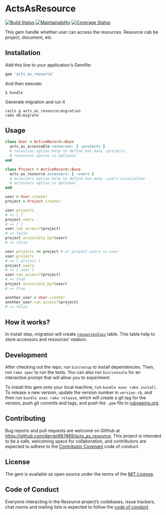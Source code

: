 # ActsAsResource
[![Build Status](https://travis-ci.org/darren987469/resource.svg?branch=master)](https://travis-ci.org/darren987469/resource)
[![Maintainability](https://api.codeclimate.com/v1/badges/8b9bf5b5fae1eb34a328/maintainability)](https://codeclimate.com/github/darren987469/resource/maintainability)
[![Coverage Status](https://coveralls.io/repos/github/darren987469/resource/badge.svg?branch=master)](https://coveralls.io/github/darren987469/resource?branch=master)

This gem handle whether user can access the resources. Resource cab be project, document, etc.

## Installation

Add this line to your application's Gemfile:

```ruby
gem 'acts_as_resource'
```

And then execute:

    $ bundle

Generate migration and run it

```shell
rails g acts_as_resource:migration
rake db:migrate
```

## Usage

```ruby
class User < ActiveRecord::Base
  acts_as_accessable resources: [ :projects ]
  # resources option help to define has_many :projects
  # resources option is optional
end

class Project < ActiveRecord::Base
  acts_as_resource accessors: [ :users ]
  # accessors option help to define has_many :users association
  # accessors option is optional
end

user = User.create!
project = Project.create!

user.projects
# => [ ]
project.users
# => [ ]
user.can_access?(project)
# => false
project.accessible_by?(user)
# => false

user.projects << project # or project.users << user
user.projects
# => [ project ]
project.users
# => [ user ]
user.can_access?(project)
# => true
project.accessible_by?(user)
# => true

another_user = User.create!
another_user.can_access?(project)
# => false
```

## How it works?
In install step, migration will create [`resourceships`](https://github.com/darren987469/acts_as_resource/blob/master/lib/acts_as_resource/resourceship.rb) table. This table help to store accessors and resources' relation.

## Development

After checking out the repo, run `bin/setup` to install dependencies. Then, run `rake spec` to run the tests. You can also run `bin/console` for an interactive prompt that will allow you to experiment.

To install this gem onto your local machine, run `bundle exec rake install`. To release a new version, update the version number in `version.rb`, and then run `bundle exec rake release`, which will create a git tag for the version, push git commits and tags, and push the `.gem` file to [rubygems.org](https://rubygems.org).

## Contributing

Bug reports and pull requests are welcome on GitHub at https://github.com/darren987469/acts_as_resource. This project is intended to be a safe, welcoming space for collaboration, and contributors are expected to adhere to the [Contributor Covenant](http://contributor-covenant.org) code of conduct.

## License

The gem is available as open source under the terms of the [MIT License](https://opensource.org/licenses/MIT).

## Code of Conduct

Everyone interacting in the Resource project’s codebases, issue trackers, chat rooms and mailing lists is expected to follow the [code of conduct](https://github.com/darren987469/acts_as_resource/blob/master/CODE_OF_CONDUCT.md).
